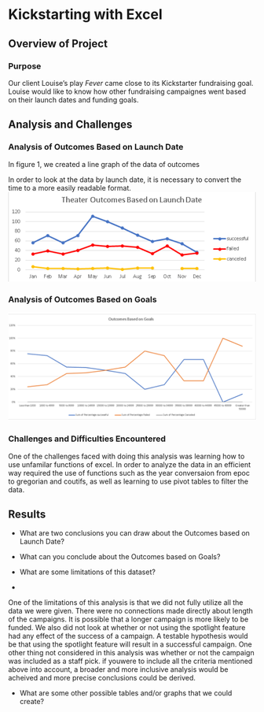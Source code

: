 # Kickstarting with Excel

## Overview of Project

### Purpose
Our client Louise’s play *Fever* came close to its Kickstarter fundraising goal. Louise would like to know how other fundraising campaignes went based on their launch dates and funding goals.

## Analysis and Challenges

### Analysis of Outcomes Based on Launch Date
In figure 1, we created a line graph of the data of outcomes

In order to look at the data by launch date, it is necessary to convert the time to a more easily readable format. 
![outcomes based on launch date](Resources/Theater_Outcomes_vs_Launch.png)

### Analysis of Outcomes Based on Goals
![outcomes of goals](Resources/Outcomes_vs_goals.png)

### Challenges and Difficulties Encountered
One of the challenges faced with doing this analysis was learning how to use unfamilar functions of excel. In order to analyze  the data in an efficient way required the use of functions such as the year conversaion from epoc to gregorian and coutifs, as well as learning to use pivot tables to filter the data.

## Results

- What are two conclusions you can draw about the Outcomes based on Launch Date?

- What can you conclude about the Outcomes based on Goals?

- What are some limitations of this dataset? 
- 
One of the limitations of this analysis is that we did not fully utilize all the data we were given. There were no connections made directly about length of the campaigns. It is possible that a longer campaign is more likely to be funded.  We also did not look at whether or not using the spotlight feature had any effect of the success of a campaign. A testable hypothesis would be that using the spotlight feature will result in a successful campaign. One other thing not considered in this analysis was whether or not the campaign was included as a staff pick. if youwere to include all the criteria mentioned above into account, a broader and more inclusive analysis would be acheived and more precise conclusions could be derived.


- What are some other possible tables and/or graphs that we could create?

